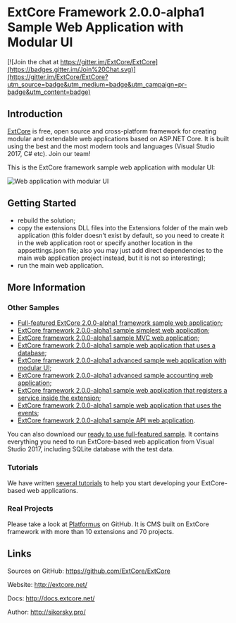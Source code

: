 # ExtCore Framework 2.0.0-alpha1 Sample Web Application with Modular UI

[![Join the chat at https://gitter.im/ExtCore/ExtCore](https://badges.gitter.im/Join%20Chat.svg)](https://gitter.im/ExtCore/ExtCore?utm_source=badge&utm_medium=badge&utm_campaign=pr-badge&utm_content=badge)

## Introduction

[ExtCore](https://github.com/ExtCore/ExtCore) is free, open source and cross-platform framework for creating
modular and extendable web applications based on ASP.NET Core. It is built using the best and the most modern
tools and languages (Visual Studio 2017, C# etc). Join our team!

This is the ExtCore framework sample web application with modular UI:

![Web application with modular UI](http://sikorsky.pro/images/blog/4/github/1.png)

## Getting Started

* rebuild the solution;
* copy the extensions DLL files into the Extensions folder of the main web application (this folder doesn’t exist by default,
so you need to create it in the web application root or specify another location in the appsettings.json file; also you may just
add direct dependencies to the main web application project instead, but it is not so interesting);
* run the main web application.

## More Information

### Other Samples

* [Full-featured ExtCore 2.0.0-alpha1 framework sample web application](https://github.com/ExtCore/ExtCore-Sample);
* [ExtCore framework 2.0.0-alpha1 sample simplest web application](https://github.com/ExtCore/ExtCore-Sample-Simplest);
* [ExtCore framework 2.0.0-alpha1 sample MVC web application](https://github.com/ExtCore/ExtCore-Sample-Mvc);
* [ExtCore framework 2.0.0-alpha1 sample web application that uses a database](https://github.com/ExtCore/ExtCore-Sample-Data);
* [ExtCore framework 2.0.0-alpha1 advanced sample web application with modular UI](https://github.com/ExtCore/ExtCore-Sample-Modular-Ui-Adv);
* [ExtCore framework 2.0.0-alpha1 advanced sample accounting web application](https://github.com/ExtCore/ExtCore-Sample-Accounting);
* [ExtCore framework 2.0.0-alpha1 sample web application that registers a service inside the extension](https://github.com/ExtCore/ExtCore-Sample-Service);
* [ExtCore framework 2.0.0-alpha1 sample web application that uses the events](https://github.com/ExtCore/ExtCore-Sample-Events);
* [ExtCore framework 2.0.0-alpha1 sample API web application](https://github.com/ExtCore/ExtCore-Sample-Api).

You can also download our [ready to use full-featured sample](http://extcore.net/files/ExtCore-Sample-2.0.0-alpha1.zip).
It contains everything you need to run ExtCore-based web application from Visual Studio 2017, including SQLite
database with the test data.

### Tutorials

We have written [several tutorials](http://docs.extcore.net/en/latest/getting_started/index.html)
to help you start developing your ExtCore-based web applications.

### Real Projects

Please take a look at [Platformus](https://github.com/Platformus/Platformus) on GitHub. It is CMS
built on ExtCore framework with more than 10 extensions and 70 projects.

## Links

Sources on GitHub: https://github.com/ExtCore/ExtCore

Website: http://extcore.net/

Docs: http://docs.extcore.net/

Author: http://sikorsky.pro/